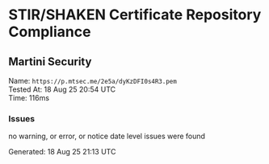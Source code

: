 # STIR/SHAKEN Certificate Repository Compliance

## Martini Security

Name: `https://p.mtsec.me/2e5a/dyKzDFI0s4R3.pem`\
Tested At: 18 Aug 25 20:54 UTC\
Time: 116ms

### Issues

no warning, or error, or notice date level issues were found

Generated: 18 Aug 25 21:13 UTC